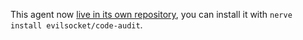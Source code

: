 This agent now [live in its own repository](https://github.com/evilsocket/code-audit), you can install it with `nerve install evilsocket/code-audit`.